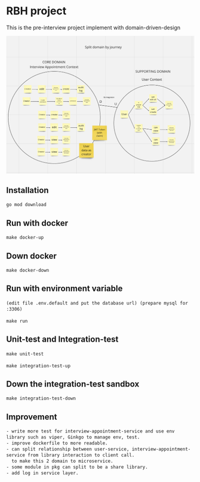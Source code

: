 

# RBH project

This is the pre-interview project implement with domain-driven-design

<center><img src="./bounded-context.png" alt="" width="900px" height="auto"/></center>

## Installation
    go mod download

## Run with docker
    make docker-up

## Down docker
    make docker-down

## Run with environment variable 
    (edit file .env.default and put the database url) (prepare mysql for :3306)

    make run

## Unit-test and Integration-test
    make unit-test
    
    make integration-test-up

## Down the integration-test sandbox
    make integration-test-down

## Improvement
    - write more test for interview-appointment-service and use env library such as viper, Ginkgo to manage env, test.
    - improve dockerfile to more readable.
    - can split relationship between user-service, interview-appointment-service from library interaction to client call.
      to make this 2 domain to microservice.
    - some module in pkg can split to be a share library.
    - add log in service layer.
